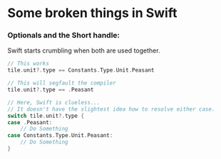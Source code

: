 # Some broken things in Swift

### Optionals and the Short handle:

Swift starts crumbling when both are used together.

```swift
// This works
tile.unit?.type == Constants.Type.Unit.Peasant

// This will segfault the compiler
tile.unit?.type == .Peasant

// Here, Swift is clueless...
// It doesn't have the slightest idea how to resolve either case.
switch tile.unit?.type {
case .Peasant:
	// Do Something
case Constants.Type.Unit.Peasant:
	// Do Something
}
```
